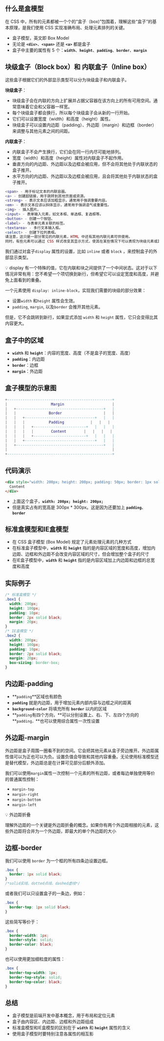 ## **什么是盒模型**

在 CSS 中，所有的元素都被一个个的“盒子（box)”包围着，理解这些“盒子”的基本原理，是我们使用 CSS 实现准确布局、处理元素排列的关键。

- 盒子模型，英文即 Box Model
- 无论是 **`<div>`**、**`<span>`** 还是 **`<a>`** 都是盒子
- 盒子中主要的属性有 5 个：**`width`**、**`height`**、**`padding`**、**`border`**、**`margin`**

## **块级盒子（Block box）和 内联盒子（Inline box）**

这些盒子根据它们的外部显示类型可以分为块级盒子和内联盒子。

**块级盒子**：

- 块级盒子会在内联的方向上扩展并占据父容器在该方向上的所有可用空间。通常意味着它会和父容器一样宽。
- 每个块级盒子都会换行，所以每个块级盒子会从新的一行开始。
- 它们可以设置宽度（width）和高度（height）属性。
- 块级盒子可以设置内边距（padding）、外边距（margin）和边框（border）来调整与其他元素之间的间距。

**内联盒子**：

- 内联盒子不会产生换行，它们会在同一行内尽可能地排列。
- 宽度（width）和高度（height）属性对内联盒子不起作用。
- 垂直方向的内边距、外边距以及边框会被应用，但不会将其他处于内联状态的盒子推开。
- 水平方向的内边距、外边距以及边框会被应用，且会将其他处于内联状态的盒子推开。

```lua
<span> - 用于标记文本的内联容器。
<a> - 创建超链接，用于跳转到其他页面或资源。
<strong> - 表示文本应该加粗显示，通常用于强调重要内容。
<em> - 表示文本应该以斜体显示，通常用于强调语气或重要性。
<img> - 插入图片。
<input> - 表单输入元素，如文本框、单选框、复选框等。
<button> - 创建一个按钮。
<label> - 与表单元素关联的标签。
<textarea> - 多行文本输入框。
<select> - 创建下拉列表框。
请注意，这只是一部分常见的内联元素，HTML 中还有其他内联元素可供使用。
同时，有些元素可以通过 CSS 样式改变其显示方式，使其在某些情况下可以表现为块级元素或其他类型的元素。
```

我们通过对盒子`display` 属性的设置，比如 `inline` 或者 `block` ，来控制盒子的外部显示类型。

<aside>
💡 display 有一个特殊的值，它在内联和块之间提供了一个中间状态。这对于以下情况非常有用：您不希望一个项切换到新行，但希望它可以设定宽度和高度，并避免上面看到的重叠。

一个元素使用 `display: inline-block`，实现我们需要的块级的部分效果：

- 设置`width` 和`height` 属性会生效。
- `padding`, `margin`, 以及`border` 会推开其他元素。

但是，它不会跳转到新行，如果显式添加 `width` 和 `height` 属性，它只会变得比其内容更大。

</aside>

## **盒子中的区域**

- **`width`** 和 **`height`**：内容的宽度、高度（不是盒子的宽度、高度）
- **`padding`**：内边距
- **`border`**：边框
- **`margin`**：外边距

## **盒子模型的示意图**

```lua
+------------------------------------------------+
|                    Margin                      |
|   +----------------------------------------+   |
|   |               Border                   |   |
|   |   +--------------------------------+   |   |
|   |   |           Padding            |   |   |
|   |   |   +------------------------+   |   |   |
|   |   |   |        Content        |   |   |   |
|   |   |   +------------------------+   |   |   |
|   |   +--------------------------------+   |   |
|   +----------------------------------------+   |
|                                                |
+------------------------------------------------+
```

## **代码演示**

```html
<div style="width: 200px; height: 200px; padding: 50px; border: 1px solid black;">
  Content
</div>
```

- 上面这个盒子，**`width: 200px; height: 200px;`**
- 但是真实占有的宽高是 300px * 300px。这是因为还要加上 **`padding`**、**`border`**

## **标准盒模型和IE盒模型**

- 在 CSS 盒子模型 (Box Model) 规定了元素处理元素的几种方式
- 在标准盒子模型中，**`width`** 和 **`height`** 指的是内容区域的宽度和高度，增加内边距、边框和外边距不会改变内容区域的尺寸，但会增加整个盒子的尺寸
- 在IE盒子模型中，**`width`** 和 **`height`** 指的是内容区域加上内边距和边框的总宽度和高度

## **实际例子**

```css
/* 标准盒模型 */
.box1 {
  width: 200px;
  height: 100px;
  padding: 10px;
  border: 2px solid black;
  margin: 20px;
}
/* IE盒模型 */
.box2 {
  width: 200px;
  height: 100px;
  padding: 10px;
  border: 2px solid black;
  margin: 20px;
  box-sizing: border-box;
}
```

## **内边距-padding**

- **`padding`**区域也有颜色
- **`padding`** 就是内边距，用于增加元素内部内容与边框之间的距离
- **`background-color`** 将填充所有 **`border`** 以内的区域
- **`padding`有四个方向，**可以分别设置上、右、下、左四个方向的 **`padding，`**也可以使用综合属性一次性设置

## **外边距-margin**

外边距是盒子周围一圈看不到的空间。它会把其他元素从盒子旁边推开。外边距属性值可以为正也可以为负。设置负值会导致和其他内容重叠。无论使用标准模型还是替代模型，外边距总是在计算可见部分后额外添加。

我们可以使用`margin`属性一次控制一个元素的所有边距，或者每边单独使用等价的普通属性控制：

- `margin-top`
- `margin-right`
- `margin-bottom`
- `margin-left`

<aside>
💡 外边距折叠

理解外边距的一个关键是外边距折叠的概念。如果你有两个外边距相接的元素，这些外边距将合并为一个外边距，即最大的单个外边距的大小

</aside>

## 边框-border

我们可以使用 `border` 为一个框的所有四条边设置边框。

```css
.box {
  border: 1px solid black;
}
/*solid实线、dotted点线、dashed虚线*/
```

或者我们可以只设置盒子的一条边，例如：

```css
.box {
  border-top: 1px solid black;
}

```

这些简写等价于：

```css
.box {
  border-width: 1px;
  border-style: solid;
  border-color: black;
}

```

也可以使用更加细粒度的属性：

```css
.box {
  border-top-width: 1px;
  border-top-style: solid;
  border-top-color: black;
}
```

## **总结**

- 盒子模型是前端开发中基本概念，用于布局和定位元素
- 盒子由内容区、内边距、边框和外边距组成
- 标准盒模型和IE盒模型的区别在于 **`width`** 和 **`height`** 属性的含义
- 使用盒子模型时要特别注意各属性的相互影

